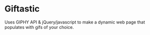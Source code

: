 # Giftastic
Uses GIPHY API &amp; jQuery/javascript to make a dynamic web page that populates with gifs of your choice. 
